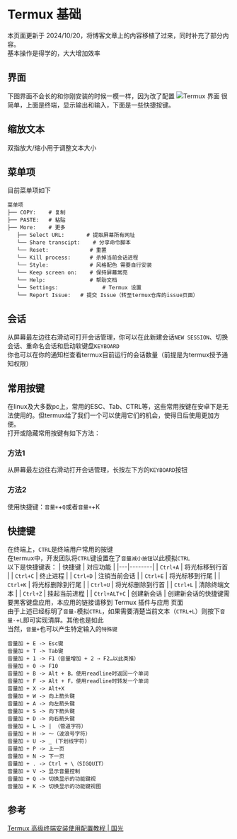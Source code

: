 # Termux 基础
本页面更新于 2024/10/20，将博客文章上的内容移植了过来，同时补充了部分内容。  
基本操作是得学的，大大增加效率
## 界面
下图界面不会长的和你刚安装的时候一模一样，因为改了配置
![Termux 界面](../_images/termux-look.jpg)
很简单，上面是终端，显示输出和输入，下面是一些快捷按键。
## 缩放文本
双指放大/缩小用于调整文本大小
## 菜单项
目前菜单项如下
```
菜单项
├── COPY:    # 复制
├── PASTE:   # 粘贴
├── More:    # 更多
   ├── Select URL:       # 提取屏幕所有网址
   └── Share transcipt:    # 分享命令脚本
   └── Reset:             # 重置
   └── Kill process:      # 杀掉当前会话进程
   └── Style:             # 风格配色 需要自行安装
   └── Keep screen on:    # 保持屏幕常亮
   └── Help:              # 帮助文档
   └── Settings:              # Termux 设置
   └── Report Issue:   # 提交 Issue（转至termux仓库的issue页面）
```
## 会话
从屏幕最左边往右滑动可打开会话管理，你可以在此新建会话`NEW SESSION`、切换会话、重命名会话和启动软键盘`KEYBOARD`  
你也可以在你的通知栏查看termux目前运行的会话数量（前提是为termux授予通知权限）
## 常用按键
在linux及大多数pc上，常用的ESC、Tab、CTRL等，这些常用按键在安卓下是无法使用的。但termux给了我们一个可以使用它们的机会，使得日后使用更加方便。  
打开或隐藏常用按键有如下方法：
### 方法1
从屏幕最左边往右滑动打开会话管理，长按左下方的`KEYBOARD`按钮
### 方法2
使用快捷键：`音量+`+`Q`或者`音量+`+K
## 快捷键
在终端上，`CTRL`是终端用户常用的按键  
在termux中，开发团队将`CTRL`键设置在了`音量减小按钮`以此模拟`CTRL`  
以下是快捷键表：
| 快捷键 | 对应功能 |
|---|--------|
| `Ctrl+A` | 将光标移到行首 |
| `Ctrl+C` | 终止进程 |
| `Ctrl+D` | 注销当前会话 |
| `Ctrl+E` | 将光标移到行尾 |
| `Ctrl+K` | 将光标删除到行尾 |
| `Ctrl+U` | 将光标删除到行首 |
| `Ctrl+L` | 清除终端文本 |
| `Ctrl+Z` | 挂起当前进程 |
| `Ctrl+ALT+C` | 创建新会话 |
创建新会话的快捷键需要黑客键盘应用，本应用的链接请移到 Termux 插件与应用 页面  
由于上述已经标明了`音量-`模拟`CTRL`，如果需要清楚当前文本（`CTRL+L`）则按下`音量-`+`L`即可实现清屏。其他也是如此  
当然，`音量+`也可以产生特定输入的`特殊键`
```
音量加 + E -> Esc键
音量加 + T -> Tab键
音量加 + 1 -> F1（音量增加 + 2 → F2…以此类推）
音量加 + 0 -> F10
音量加 + B -> Alt + B，使用readline时返回一个单词
音量加 + F -> Alt + F，使用readline时转发一个单词
音量加 + X -> Alt+X
音量加 + W -> 向上箭头键
音量加 + A -> 向左箭头键
音量加 + S -> 向下箭头键
音量加 + D -> 向右箭头键
音量加 + L -> | （管道字符）
音量加 + H -> 〜（波浪号字符）
音量加 + U -> _ (下划线字符)
音量加 + P -> 上一页
音量加 + N -> 下一页
音量加 + . -> Ctrl + \（SIGQUIT）
音量加 + V -> 显示音量控制
音量加 + Q -> 切换显示的功能键视
音量加 + K -> 切换显示的功能键视图
```
## 参考
[Termux 高级终端安装使用配置教程 | 国光](https://www.sqlsec.com/2018/05/termux.html)
